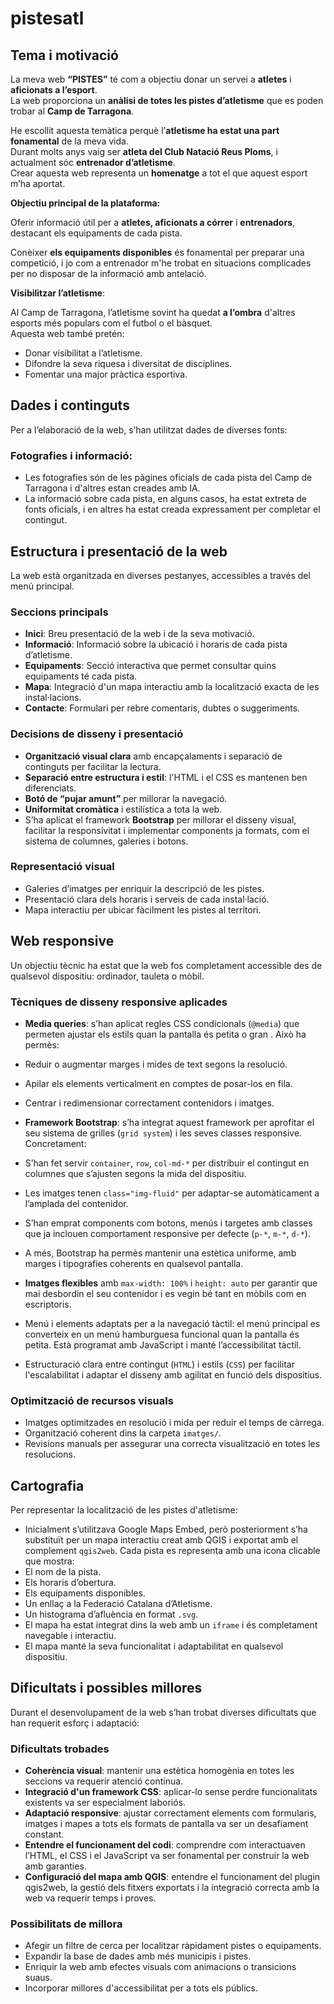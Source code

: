 #  pistesatl

## Tema i motivació

La meva web **“PISTES”** té com a objectiu donar un servei a **atletes** i **aficionats a l’esport**.  
La web proporciona un **anàlisi de totes les pistes d’atletisme** que es poden trobar al **Camp de Tarragona**.

He escollit aquesta temàtica perquè l’**atletisme ha estat una part fonamental** de la meva vida.  
Durant molts anys vaig ser **atleta del Club Natació Reus Ploms**, i actualment sóc **entrenador d’atletisme**.  
Crear aquesta web representa un **homenatge** a tot el que aquest esport m’ha aportat.

**Objectiu principal de la plataforma:**  

 Oferir informació útil per a **atletes, aficionats a córrer** i **entrenadors**, destacant els equipaments de cada pista.

Conèixer **els equipaments disponibles** és fonamental per preparar una competició, i jo com a entrenador m'he trobat en situacions complicades per no disposar de la informació amb antelació.

**Visibilitzar l’atletisme**:

Al Camp de Tarragona, l’atletisme sovint ha quedat **a l’ombra** d'altres esports més populars com el futbol o el bàsquet.  
Aquesta web també pretén:

-  Donar visibilitat a l’atletisme.
-  Difondre la seva riquesa i diversitat de disciplines.
-  Fomentar una major pràctica esportiva.

##  Dades i continguts

Per a l’elaboració de la web, s’han utilitzat dades de diverses fonts:

###  Fotografies i informació:

- Les fotografies són de les pàgines oficials de cada pista del Camp de Tarragona i d'altres estan creades amb IA.
- La informació sobre cada pista, en alguns casos, ha estat extreta de fonts oficials, i en altres ha estat creada expressament per completar el contingut.

##  Estructura i presentació de la web

La web està organitzada en diverses pestanyes, accessibles a través del menú principal.

###  Seccions principals

- **Inici**: Breu presentació de la web i de la seva motivació.
- **Informació**: Informació sobre la ubicació i horaris de cada pista d’atletisme.
- **Equipaments**: Secció interactiva que permet consultar quins equipaments té cada pista.
- **Mapa**: Integració d'un mapa interactiu amb la localització exacta de les instal·lacions.
- **Contacte**: Formulari per rebre comentaris, dubtes o suggeriments.

###  Decisions de disseny i presentació

-  **Organització visual clara** amb encapçalaments i separació de continguts per facilitar la lectura.
-  **Separació entre estructura i estil**: l'HTML i el CSS es mantenen ben diferenciats.
-  **Botó de “pujar amunt”** per millorar la navegació.
-  **Uniformitat cromàtica** i estilística a tota la web.
-  S’ha aplicat el framework **Bootstrap** per millorar el disseny visual, facilitar la responsivitat i implementar components ja formats, com el sistema de columnes, galeries i botons.

###  Representació visual

-  Galeries d’imatges per enriquir la descripció de les pistes.
-  Presentació clara dels horaris i serveis de cada instal·lació.
-  Mapa interactiu per ubicar fàcilment les pistes al territori.

##  Web responsive

Un objectiu tècnic ha estat que la web fos completament accessible des de qualsevol dispositiu: ordinador, tauleta o mòbil.

###  Tècniques de disseny responsive aplicades

-  **Media queries**: s’han aplicat regles CSS condicionals (`@media`) que permeten ajustar els estils quan la pantalla és petita o gran . Això ha permès:
  - Reduir o augmentar marges i mides de text segons la resolució.
  - Apilar els elements verticalment en comptes de posar-los en fila.
  - Centrar i redimensionar correctament contenidors i imatges.

-  **Framework Bootstrap**: s’ha integrat aquest framework per aprofitar el seu sistema de grilles (`grid system`) i les seves classes responsive. Concretament:
  - S’han fet servir `container`, `row`, `col-md-*` per distribuir el contingut en columnes que s’ajusten segons la mida del dispositiu.
  - Les imatges tenen `class="img-fluid"` per adaptar-se automàticament a l’amplada del contenidor.
  - S’han emprat components com botons, menús i targetes amb classes que ja inclouen comportament responsive per defecte (`p-*`, `m-*`, `d-*`).
  - A més, Bootstrap ha permès mantenir una estètica uniforme, amb marges i tipografies coherents en qualsevol pantalla.

-  **Imatges flexibles** amb `max-width: 100%` i `height: auto` per garantir que mai desbordin el seu contenidor i es vegin bé tant en mòbils com en escriptoris.

-  Menú i elements adaptats per a la navegació tàctil: el menú principal es converteix en un menú hamburguesa funcional quan la pantalla és petita. Està programat amb JavaScript i manté l’accessibilitat tàctil.

-  Estructuració clara entre contingut (`HTML`) i estils (`CSS`) per facilitar l'escalabilitat i adaptar el disseny amb agilitat en funció dels dispositius.


###  Optimització de recursos visuals

-  Imatges optimitzades en resolució i mida per reduir el temps de càrrega.
-  Organització coherent dins la carpeta `imatges/`.
-  Revisions manuals per assegurar una correcta visualització en totes les resolucions.

##  Cartografia

Per representar la localització de les pistes d'atletisme:

-  Inicialment s’utilitzava Google Maps Embed, però posteriorment s’ha substituït per un mapa interactiu creat amb QGIS i exportat amb el complement `qgis2web`.
Cada pista es representa amb una icona clicable que mostra:
  - El nom de la pista.
  - Els horaris d’obertura.
  - Els equipaments disponibles.
  - Un enllaç a la Federació Catalana d’Atletisme.
  - Un histograma d’afluència en format `.svg`.
-  El mapa ha estat integrat dins la web amb un `iframe` i és completament navegable i interactiu.
-  El mapa manté la seva funcionalitat i adaptabilitat en qualsevol dispositiu.

##  Dificultats i possibles millores

Durant el desenvolupament de la web s’han trobat diverses dificultats que han requerit esforç i adaptació:

###  Dificultats trobades

-  **Coherència visual**: mantenir una estètica homogènia en totes les seccions va requerir atenció contínua.
-  **Integració d'un framework CSS**: aplicar-lo sense perdre funcionalitats existents va ser especialment laboriós.
-  **Adaptació responsive**: ajustar correctament elements com formularis, imatges i mapes a tots els formats de pantalla va ser un desafiament constant.
-  **Entendre el funcionament del codi**: comprendre com interactuaven l’HTML, el CSS i el JavaScript va ser fonamental per construir la web amb garanties.
-  **Configuració del mapa amb QGIS**: entendre el funcionament del plugin qgis2web, la gestió dels fitxers exportats i la integració correcta amb la web va requerir temps i proves.

###  Possibilitats de millora

-  Afegir un filtre de cerca per localitzar ràpidament pistes o equipaments.
-  Expandir la base de dades amb més municipis i pistes.
-  Enriquir la web amb efectes visuals com animacions o transicions suaus.
-  Incorporar millores d'accessibilitat per a tots els públics.

